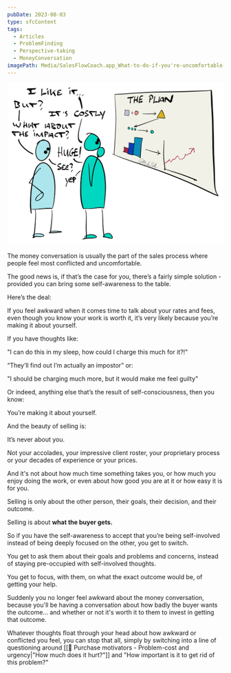 ```yaml
---
pubDate: 2023-08-03
type: sfcContent
tags:
  - Articles
  - ProblemFinding
  - Perspective-taking
  - MoneyConversation
imagePath: Media/SalesFlowCoach.app_What-to-do-if-you're-uncomfortable-with-the-money-conversation_MartinStellar.jpg
---
```


![](Media/SalesFlowCoach.app_What-to-do-if-you're-uncomfortable-with-the-money-conversation_MartinStellar.jpg)

The money conversation is usually the part of the sales process where people feel most conflicted and uncomfortable.

The good news is, if that’s the case for you, there’s a fairly simple solution - provided you can bring some self-awareness to the table.

Here’s the deal:

If you feel awkward when it comes time to talk about your rates and fees, even though you know your work is worth it, it’s very likely because you’re making it about yourself.

If you have thoughts like:

"I can do this in my sleep, how could I charge this much for it?!"

“They’ll find out I’m actually an impostor” or:

"I should be charging much more, but it would make me feel guilty"

Or indeed, anything else that’s the result of self-consciousness, then you know:

You’re making it about yourself.

And the beauty of selling is:

It’s never about you.

Not your accolades, your impressive client roster, your proprietary process or your decades of experience or your prices.

And it's not about how much time something takes you, or how much you enjoy doing the work, or even about how good you are at it or how easy it is for you.

Selling is only about the other person, their goals, their decision, and their outcome.

Selling is about **what the buyer gets.**

So if you have the self-awareness to accept that you’re being self-involved instead of being deeply focused on the other, you get to switch.

You get to ask them about their goals and problems and concerns, instead of staying pre-occupied with self-involved thoughts.

You get to focus, with them, on what the exact outcome would be, of getting your help.

Suddenly you no longer feel awkward about the money conversation, because you'll be having a conversation about how badly the buyer wants the outcome... and whether or not it's worth it to them to invest in getting that outcome.

Whatever thoughts float through your head about how awkward or conflicted you feel, you can stop that all, simply by switching into a line of questioning around [[📄 Purchase motivators - Problem-cost and urgency|"How much does it hurt?"]] and "How important is it to get rid of this problem?"
